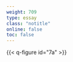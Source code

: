 ```yaml
---
weight: 709
type: essay
class: "notitle"
online: false
toc: false
---
```


{{< q-figure id="7a" >}}

